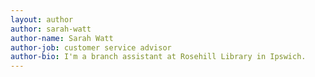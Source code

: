 ```yaml
---
layout: author
author: sarah-watt
author-name: Sarah Watt
author-job: customer service advisor
author-bio: I'm a branch assistant at Rosehill Library in Ipswich.
---
```

